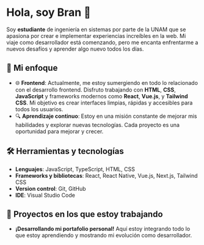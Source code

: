 # Hola, soy Bran 👋

Soy **estudiante** de ingeniería en sistemas por parte de la UNAM que se apasiona por crear e implementar experiencias increíbles en la web. Mi viaje como desarrollador está comenzando, pero me encanta enfrentarme a nuevos desafíos y aprender algo nuevo todos los días.

## 🚀 Mi enfoque
- 🌐 **Frontend**: Actualmente, me estoy sumergiendo en todo lo relacionado con el desarrollo frontend. Disfruto trabajando con **HTML**, **CSS**, **JavaScript** y frameworks modernos como **React**, **Vue.js**, y **Tailwind CSS**. Mi objetivo es crear interfaces limpias, rápidas y accesibles para todos los usuarios.
- 🔍 **Aprendizaje continuo**: Estoy en una misión constante de mejorar mis habilidades y explorar nuevas tecnologías. Cada proyecto es una oportunidad para mejorar y crecer.
  
## 🛠️ Herramientas y tecnologías
- **Lenguajes**: JavaScript, TypeScript, HTML, CSS
- **Frameworks y bibliotecas**: React, React Native, Vue.js, Next.js, Tailwind CSS
- **Version control**: Git, GitHub
- **IDE**: Visual Studio Code

## 🌱 Proyectos en los que estoy trabajando
- **¡Desarrollando mi portafolio personal!** Aquí estoy integrando todo lo que estoy aprendiendo y mostrando mi evolución como desarrollador.

